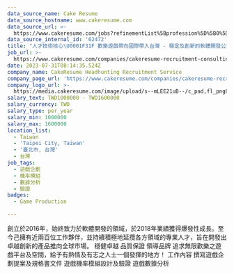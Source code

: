 ```yaml
---
data_source_name: Cake Resume
data_source_hostname: www.cakeresume.com
data_source_url: >-
  https://www.cakeresume.com/jobs?refinementList%5Bprofession%5D%5B0%5D=game-production&range%5Bsalary_range%5D%5Bmin%5D=100000
data_source_internal_id: '62472'
title: "人才技術核心\U0001F31F 歡樂遊戲帶向國際帶入台灣 - 穩定及創新的軟體開發公司 - 資深遊戲製作人 - AC"
job_url: >-
  https://www.cakeresume.com/companies/cakeresume-recruitment-consulting/jobs/d9e387
date: 2023-07-31T08:14:35.524Z
company_name: CakeResume Headhunting Recruitment Service
company_page_url: 'https://www.cakeresume.com/companies/cakeresume-recruitment-consulting'
company_logo_url: >-
  https://media.cakeresume.com/image/upload/s--mLEE21uB--/c_pad,fl_png8,h_200,w_200/v1620881212/vdbipassrdfr8omwzeq6.png
salary_text: TWD1000000 - TWD1600000
salary_currency: TWD
salary_type: per_year
salary_min: 1000000
salary_max: 1600000
location_list:
  - Taiwan
  - 'Taipei City, Taiwan'
  - '臺北市, 台灣'
  - 台灣
job_tags:
  - 遊戲企劃
  - 機率模組
  - 數據分析
  - 驗證
badges:
  - Game Production

---
```


創立於2016年，始終致力於軟體開發的領域，於2018年業績獲得爆發性成長。至今己擁有近兩百位工作夥伴，並持續積極地延攬各方領域的專業人才，旨在開發出卓越創新的產品推向全球市場。 穩健卓越 品質保證 領導品牌 追求無限歡樂之遊戲平台及空間，給予有熱情及有志之人士一個發揮的地方！ 工作內容 撰寫遊戲企劃提案及規格書文件 遊戲機率模組設計及驗證 遊戲數據分析